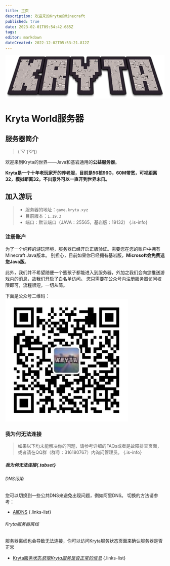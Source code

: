 ```yaml
---
title: 主页
description: 欢迎来的Kryta的Minecraft
published: true
date: 2023-02-01T09:54:42.685Z
tags: 
editor: markdown
dateCreated: 2022-12-02T05:53:21.812Z
---
```


![image.png](/image.png)
# Kryta World服务器
## 服务器简介
> (´▽\`ʃ♡ƪ)

欢迎来到Kryta的世界——Java和基岩通用的**公益服务器**。

**Kryta是一个十年老玩家开的养老服，目前是56核96G，60M带宽，可视距离32，模拟距离32。不出意外可以一直开到世界末日。**

## 加入游玩

> * 服务器的地址：`game.kryta.xyz`
> * 目前版本：`1.19.3`
> * 端口：默认端口（JAVA：25565，基岩版：19132）
{.is-info}

### 注册账户
为了一个纯粹的游玩环境，服务器已经开启正版验证。需要您在您的账户中拥有Minecraft Java版本。
别担心，目前如果你已经拥有基岩版，**Microsoft会免费送您Java版**。

此外，我们并不希望随便一个熊孩子都能进入到服务器，外加之我们会向您推送游戏内的消息，故我们开启了白名单访问。
您只需要在公众号内注册服务器访问权限即可，流程很短，一切从简。

下面是公众号二维码：
![wechat.png](/wechat.png)

### 我为何无法连接

> 如果以下均未能解决你的问题，请参考详细的FAQs或者是故障排查页面，或者请在QQ群（群号：316180767）内询问管理员。
{.is-info}

##### 我为何无法连接{.tabset}

###### DNS污染
您可以切换到一些公共DNS来避免出现问题，例如阿里DNS。
切换的方法请参考：
- [AliDNS](https://alidns.com/)
{.links-list}

###### Kryta服务器离线
服务器离线也会导致无法连接，你可以访问Kryta服务状态页面来确认服务器是否正常
- [Kryta服务状态*获取Kryta服务是否正常的信息*](https://stats.uptimerobot.com/Qg5ykCXZQp)
{.links-list}
